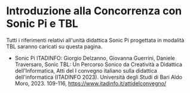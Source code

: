 # Introduzione alla Concorrenza con Sonic Pi e TBL
Tutti i riferimenti relativi all'unità didattica Sonic Pi progettata in modalità TBL saranno caricati su questa pagina.

- Sonic Pi ITADINFO: Giorgio Delzanno, Giovanna Guerrini, Daniele Traversaro, Sonic TBL: Un Percorso Sonico da Creatività a Didattica dell'Informatica, Atti del I convegno italiano sulla didattica dell'informatica (ITADINFO 2023). Università degli Studi di Bari Aldo Moro, 2023. 109-116, https://www.itadinfo.it/attidelconvegno/ 
